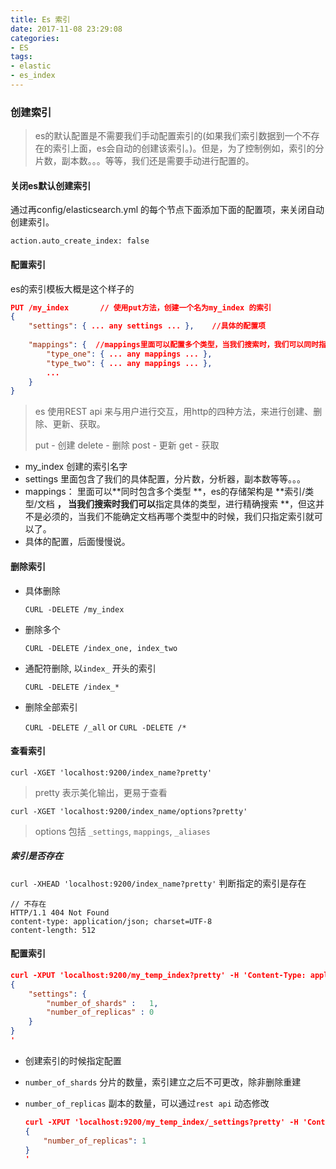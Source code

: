 ```yaml
---
title: Es 索引
date: 2017-11-08 23:29:08
categories:
- ES
tags:
- elastic
- es_index
---
```


### 创建索引

> es的默认配置是不需要我们手动配置索引的(如果我们索引数据到一个不存在的索引上面，es会自动的创建该索引。)。但是，为了控制例如，索引的分片数，副本数。。。等等，我们还是需要手动进行配置的。

#### 关闭es默认创建索引

通过再config/elasticsearch.yml 的每个节点下面添加下面的配置项，来关闭自动创建索引。

`action.auto_create_index: false`

#### 配置索引

es的索引模板大概是这个样子的

```json
PUT /my_index       // 使用put方法，创建一个名为my_index 的索引      
{
    "settings": { ... any settings ... },    //具体的配置项
 
  	"mappings": {  //mappings里面可以配置多个类型，当我们搜索时，我们可以同时指定索引与类型
        "type_one": { ... any mappings ... },
        "type_two": { ... any mappings ... },
        ...
    }
}
```

> es 使用REST api 来与用户进行交互，用http的四种方法，来进行创建、删除、更新、获取。
>
> put - 创建		delete - 删除		post - 更新		get - 获取  

- my_index 创建的索引名字
- settings  里面包含了我们的具体配置，分片数，分析器，副本数等等。。。
- mappings： 里面可以**同时包含多个类型 **，es的存储架构是  **索引/类型/文档 **， 当我们搜索时我们可以**指定具体的类型，进行精确搜索 **，但这并不是必须的，当我们不能确定文档再哪个类型中的时候，我们只指定索引就可以了。
- 具体的配置，后面慢慢说。

#### 删除索引

- 具体删除

  `CURL -DELETE /my_index`

- 删除多个

  `CURL -DELETE /index_one, index_two`

- 通配符删除, 以`index_` 开头的索引

  `CURL -DELETE /index_*` 

- 删除全部索引

  `CURL -DELETE /_all`  or `CURL -DELETE /*`

#### 查看索引

`curl -XGET 'localhost:9200/index_name?pretty'`

> pretty 表示美化输出，更易于查看

`curl -XGET 'localhost:9200/index_name/options?pretty'`

> options 包括 `_settings`, `mappings`, `_aliases` 

##### 索引是否存在

`curl -XHEAD 'localhost:9200/index_name?pretty'` 判断指定的索引是存在

```http
// 不存在
HTTP/1.1 404 Not Found
content-type: application/json; charset=UTF-8
content-length: 512
```



#### 配置索引

``` json
curl -XPUT 'localhost:9200/my_temp_index?pretty' -H 'Content-Type: application/json' -d'
{
    "settings": {
        "number_of_shards" :   1,
        "number_of_replicas" : 0
    }
}
'
```

- 创建索引的时候指定配置

- `number_of_shards`  分片的数量，索引建立之后不可更改，除非删除重建

- `number_of_replicas` 副本的数量，可以通过`rest api` 动态修改

  ```json
  curl -XPUT 'localhost:9200/my_temp_index/_settings?pretty' -H 'Content-Type: application/json' -d'
  {
      "number_of_replicas": 1
  }
  '
  ```


